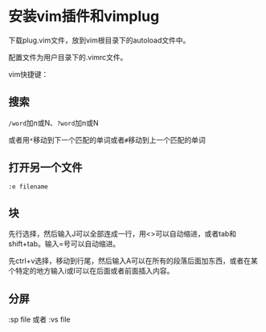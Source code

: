 # 安装vim插件和vimplug

下载plug.vim文件，放到vim根目录下的autoload文件中。

配置文件为用户目录下的.vimrc文件。

vim快捷键：

## 搜索

`/word`加n或N、`?word`加n或N

或者用`*`移动到下一个匹配的单词或者`#`移动到上一个匹配的单词

## 打开另一个文件

`:e filename`

## 块

先行选择，然后输入J可以全部连成一行，用<>可以自动缩进，或者tab和shift+tab。输入=号可以自动缩进。

先ctrl+v选择，移动到行尾，然后输入A可以在所有的段落后面加东西，或者在某个特定的地方输入i或I可以在后面或者前面插入内容。

## 分屏

:sp file 或者 :vs file